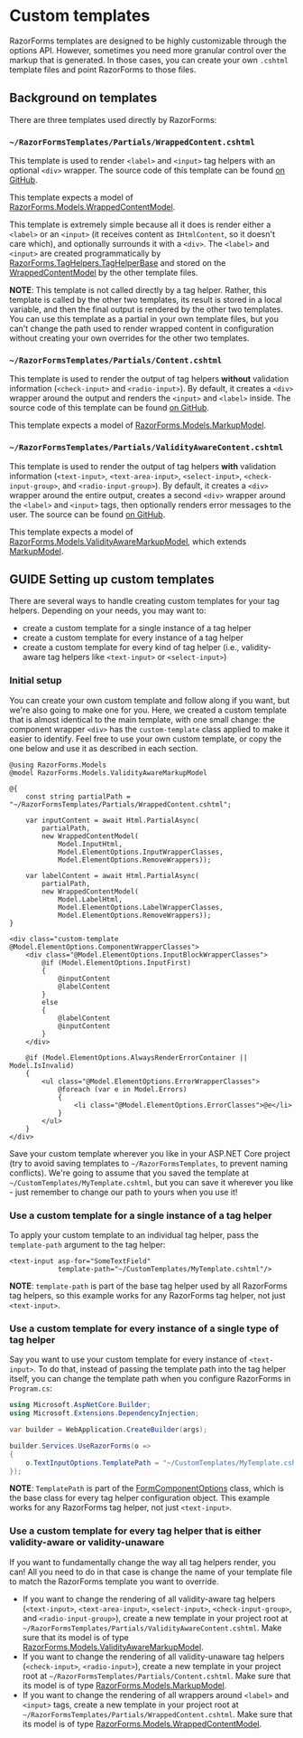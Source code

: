 # Custom templates

RazorForms templates are designed to be highly customizable through the options API. However, sometimes you need more granular control over the markup that is generated. In those cases, you can create your own `.cshtml` template files and point RazorForms to those files.

## Background on templates

There are three templates used directly by RazorForms:

### `~/RazorFormsTemplates/Partials/WrappedContent.cshtml`

This template is used to render `<label>` and `<input>` tag helpers with an optional `<div>` wrapper. The source code of this template can be found [on GitHub](https://github.com/christianlevesque/RazorForms/blob/main/RazorForms/RazorFormsTemplates/Partials/WrappedContent.cshtml).

This template expects a model of [RazorForms.Models.WrappedContentModel](/docs/api/WrappedContentModel).

This template is extremely simple because all it does is render either a `<label>` or an `<input>` (it receives content as `IHtmlContent`, so it doesn't care which), and optionally surrounds it with a `<div>`. The `<label>` and `<input>` are created programmatically by [RazorForms.TagHelpers.TagHelperBase](/docs/guides/razor-forms-internals) and stored on the [WrappedContentModel](/docs/api/WrappedContentModel) by the other template files.

**NOTE**: This template is not called directly by a tag helper. Rather, this template is called by the other two templates, its result is stored in a local variable, and then the final output is rendered by the other two templates. You can use this template as a partial in your own template files, but you can't change the path used to render wrapped content in configuration without creating your own overrides for the other two templates.

### `~/RazorFormsTemplates/Partials/Content.cshtml`

This template is used to render the output of tag helpers **without** validation information (`<check-input>` and `<radio-input>`). By default, it creates a `<div>` wrapper around the output and renders the `<input>` and `<label>` inside. The source code of this template can be found [on GitHub](https://github.com/christianlevesque/RazorForms/blob/main/RazorForms/RazorFormsTemplates/Partials/Content.cshtml).

This template expects a model of [RazorForms.Models.MarkupModel](/docs/api/MarkupModel).

### `~/RazorFormsTemplates/Partials/ValidityAwareContent.cshtml`

This template is used to render the output of tag helpers **with** validation information (`<text-input>`, `<text-area-input>`, `<select-input>`, `<check-input-group>`, and `<radio-input-group>`). By default, it creates a `<div>` wrapper around the entire output, creates a second `<div>` wrapper around the `<label>` and `<input>` tags, then optionally renders error messages to the user. The source can be found [on GitHub](https://github.com/christianlevesque/RazorForms/blob/main/RazorForms/RazorFormsTemplates/Partials/ValidityAwareContent.cshtml).

This template expects a model of [RazorForms.Models.ValidityAwareMarkupModel](/docs/api/ValidityAwareMarkupModel), which extends [MarkupModel](/docs/api/MarkupModel).

## GUIDE Setting up custom templates

There are several ways to handle creating custom templates for your tag helpers. Depending on your needs, you may want to:

- create a custom template for a single instance of a tag helper
- create a custom template for every instance of a tag helper
- create a custom template for every kind of tag helper (i.e., validity-aware tag helpers like `<text-input>` or `<select-input>`)

### Initial setup

You can create your own custom template and follow along if you want, but we're also going to make one for you. Here, we created a custom template that is almost identical to the main template, with one small change: the component wrapper `<div>` has the `custom-template` class applied to make it easier to identify. Feel free to use your own custom template, or copy the one below and use it as described in each section.

```cshtml
@using RazorForms.Models
@model RazorForms.Models.ValidityAwareMarkupModel

@{
    const string partialPath = "~/RazorFormsTemplates/Partials/WrappedContent.cshtml";

    var inputContent = await Html.PartialAsync(
        partialPath,
        new WrappedContentModel(
            Model.InputHtml,
            Model.ElementOptions.InputWrapperClasses,
            Model.ElementOptions.RemoveWrappers));

    var labelContent = await Html.PartialAsync(
        partialPath,
        new WrappedContentModel(
            Model.LabelHtml,
            Model.ElementOptions.LabelWrapperClasses,
            Model.ElementOptions.RemoveWrappers));
}

<div class="custom-template @Model.ElementOptions.ComponentWrapperClasses">
    <div class="@Model.ElementOptions.InputBlockWrapperClasses">
        @if (Model.ElementOptions.InputFirst)
        {
            @inputContent
            @labelContent
        }
        else
        {
            @labelContent
            @inputContent
        }
    </div>

    @if (Model.ElementOptions.AlwaysRenderErrorContainer || Model.IsInvalid)
    {
        <ul class="@Model.ElementOptions.ErrorWrapperClasses">
            @foreach (var e in Model.Errors)
            {
                <li class="@Model.ElementOptions.ErrorClasses">@e</li>
            }
        </ul>
    }
</div>
```

Save your custom template wherever you like in your ASP.NET Core project (try to avoid saving templates to `~/RazorFormsTemplates`, to prevent naming conflicts). We're going to assume that you saved the template at `~/CustomTemplates/MyTemplate.cshtml`, but you can save it wherever you like - just remember to change our path to yours when you use it!

### Use a custom template for a single instance of a tag helper

To apply your custom template to an individual tag helper, pass the `template-path` argument to the tag helper:

```cshtml
<text-input asp-for="SomeTextField"
            template-path="~/CustomTemplates/MyTemplate.cshtml"/>
```

**NOTE**: `template-path` is part of the base tag helper used by all RazorForms tag helpers, so this example works for any RazorForms tag helper, not just `<text-input>`.

### Use a custom template for every instance of a single type of tag helper

Say you want to use your custom template for every instance of `<text-input>`. To do that, instead of passing the template path into the tag helper itself, you can change the template path when you configure RazorForms in `Program.cs`:

```csharp
using Microsoft.AspNetCore.Builder;
using Microsoft.Extensions.DependencyInjection;

var builder = WebApplication.CreateBuilder(args);

builder.Services.UseRazorForms(o =>
{
	o.TextInputOptions.TemplatePath = "~/CustomTemplates/MyTemplate.cshtml";
});
```

**NOTE**: `TemplatePath` is part of the [FormComponentOptions](/docs/api/FormComponentOptions) class, which is the base class for every tag helper configuration object. This example works for any RazorForms tag helper, not just `<text-input>`.

### Use a custom template for every tag helper that is either validity-aware or validity-unaware

If you want to fundamentally change the way all tag helpers render, you can! All you need to do in that case is change the name of your template file to match the RazorForms template you want to override.

- If you want to change the rendering of all validity-aware tag helpers (`<text-input>`, `<text-area-input>`, `<select-input>`, `<check-input-group>`, and `<radio-input-group>`), create a new template in your project root at `~/RazorFormsTemplates/Partials/ValidityAwareContent.cshtml`. Make sure that its model is of type [RazorForms.Models.ValidityAwareMarkupModel](/docs/api/ValidityAwareMarkupModel).
- If you want to change the rendering of all validity-unaware tag helpers (`<check-input>`, `<radio-input>`), create a new template in your project root at `~/RazorFormsTemplates/Partials/Content.cshtml`. Make sure that its model is of type [RazorForms.Models.MarkupModel](/docs/api/MarkupModel).
- If you want to change the rendering of all wrappers around `<label>` and `<input>` tags, create a new template in your project root at `~/RazorFormsTemplates/Partials/WrappedContent.cshtml`. Make sure that its model is of type [RazorForms.Models.WrappedContentModel](/docs/api/WrappedContentModel).
